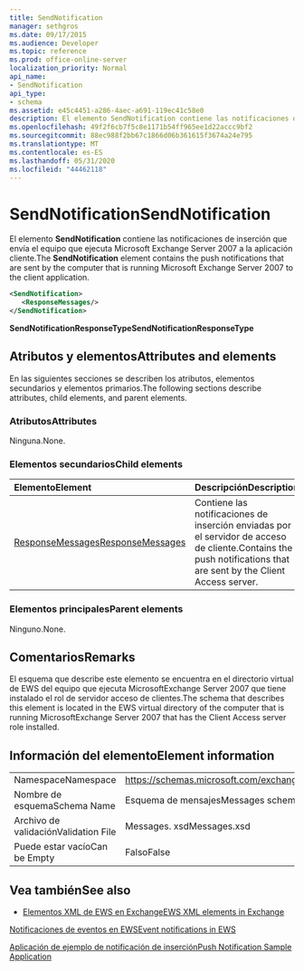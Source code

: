 ```yaml
---
title: SendNotification
manager: sethgros
ms.date: 09/17/2015
ms.audience: Developer
ms.topic: reference
ms.prod: office-online-server
localization_priority: Normal
api_name:
- SendNotification
api_type:
- schema
ms.assetid: e45c4451-a286-4aec-a691-119ec41c58e0
description: El elemento SendNotification contiene las notificaciones de inserción que envía el equipo que ejecuta Microsoft Exchange Server 2007 a la aplicación cliente.
ms.openlocfilehash: 49f2f6cb7f5c8e1171b54ff965ee1d22accc9bf2
ms.sourcegitcommit: 88ec988f2bb67c1866d06b361615f3674a24e795
ms.translationtype: MT
ms.contentlocale: es-ES
ms.lasthandoff: 05/31/2020
ms.locfileid: "44462118"
---
```

# <a name="sendnotification"></a><span data-ttu-id="285eb-103">SendNotification</span><span class="sxs-lookup"><span data-stu-id="285eb-103">SendNotification</span></span>

<span data-ttu-id="285eb-104">El elemento **SendNotification** contiene las notificaciones de inserción que envía el equipo que ejecuta Microsoft Exchange Server 2007 a la aplicación cliente.</span><span class="sxs-lookup"><span data-stu-id="285eb-104">The **SendNotification** element contains the push notifications that are sent by the computer that is running Microsoft Exchange Server 2007 to the client application.</span></span> 
  
```xml
<SendNotification>
   <ResponseMessages/>
</SendNotification>
```

 <span data-ttu-id="285eb-105">**SendNotificationResponseType**</span><span class="sxs-lookup"><span data-stu-id="285eb-105">**SendNotificationResponseType**</span></span>
## <a name="attributes-and-elements"></a><span data-ttu-id="285eb-106">Atributos y elementos</span><span class="sxs-lookup"><span data-stu-id="285eb-106">Attributes and elements</span></span>

<span data-ttu-id="285eb-107">En las siguientes secciones se describen los atributos, elementos secundarios y elementos primarios.</span><span class="sxs-lookup"><span data-stu-id="285eb-107">The following sections describe attributes, child elements, and parent elements.</span></span>
  
### <a name="attributes"></a><span data-ttu-id="285eb-108">Atributos</span><span class="sxs-lookup"><span data-stu-id="285eb-108">Attributes</span></span>

<span data-ttu-id="285eb-109">Ninguna.</span><span class="sxs-lookup"><span data-stu-id="285eb-109">None.</span></span>
  
### <a name="child-elements"></a><span data-ttu-id="285eb-110">Elementos secundarios</span><span class="sxs-lookup"><span data-stu-id="285eb-110">Child elements</span></span>

|<span data-ttu-id="285eb-111">**Elemento**</span><span class="sxs-lookup"><span data-stu-id="285eb-111">**Element**</span></span>|<span data-ttu-id="285eb-112">**Descripción**</span><span class="sxs-lookup"><span data-stu-id="285eb-112">**Description**</span></span>|
|:-----|:-----|
|[<span data-ttu-id="285eb-113">ResponseMessages</span><span class="sxs-lookup"><span data-stu-id="285eb-113">ResponseMessages</span></span>](responsemessages.md) <br/> |<span data-ttu-id="285eb-114">Contiene las notificaciones de inserción enviadas por el servidor de acceso de cliente.</span><span class="sxs-lookup"><span data-stu-id="285eb-114">Contains the push notifications that are sent by the Client Access server.</span></span>  <br/> |
   
### <a name="parent-elements"></a><span data-ttu-id="285eb-115">Elementos principales</span><span class="sxs-lookup"><span data-stu-id="285eb-115">Parent elements</span></span>

<span data-ttu-id="285eb-116">Ninguno.</span><span class="sxs-lookup"><span data-stu-id="285eb-116">None.</span></span>
  
## <a name="remarks"></a><span data-ttu-id="285eb-117">Comentarios</span><span class="sxs-lookup"><span data-stu-id="285eb-117">Remarks</span></span>

<span data-ttu-id="285eb-118">El esquema que describe este elemento se encuentra en el directorio virtual de EWS del equipo que ejecuta MicrosoftExchange Server 2007 que tiene instalado el rol de servidor acceso de clientes.</span><span class="sxs-lookup"><span data-stu-id="285eb-118">The schema that describes this element is located in the EWS virtual directory of the computer that is running MicrosoftExchange Server 2007 that has the Client Access server role installed.</span></span>
  
## <a name="element-information"></a><span data-ttu-id="285eb-119">Información del elemento</span><span class="sxs-lookup"><span data-stu-id="285eb-119">Element information</span></span>

|||
|:-----|:-----|
|<span data-ttu-id="285eb-120">Namespace</span><span class="sxs-lookup"><span data-stu-id="285eb-120">Namespace</span></span>  <br/> |https://schemas.microsoft.com/exchange/services/2006/messages  <br/> |
|<span data-ttu-id="285eb-121">Nombre de esquema</span><span class="sxs-lookup"><span data-stu-id="285eb-121">Schema Name</span></span>  <br/> |<span data-ttu-id="285eb-122">Esquema de mensajes</span><span class="sxs-lookup"><span data-stu-id="285eb-122">Messages schema</span></span>  <br/> |
|<span data-ttu-id="285eb-123">Archivo de validación</span><span class="sxs-lookup"><span data-stu-id="285eb-123">Validation File</span></span>  <br/> |<span data-ttu-id="285eb-124">Messages. xsd</span><span class="sxs-lookup"><span data-stu-id="285eb-124">Messages.xsd</span></span>  <br/> |
|<span data-ttu-id="285eb-125">Puede estar vacío</span><span class="sxs-lookup"><span data-stu-id="285eb-125">Can be Empty</span></span>  <br/> |<span data-ttu-id="285eb-126">Falso</span><span class="sxs-lookup"><span data-stu-id="285eb-126">False</span></span>  <br/> |
   
## <a name="see-also"></a><span data-ttu-id="285eb-127">Vea también</span><span class="sxs-lookup"><span data-stu-id="285eb-127">See also</span></span>



- [<span data-ttu-id="285eb-128">Elementos XML de EWS en Exchange</span><span class="sxs-lookup"><span data-stu-id="285eb-128">EWS XML elements in Exchange</span></span>](ews-xml-elements-in-exchange.md)


[<span data-ttu-id="285eb-129">Notificaciones de eventos en EWS</span><span class="sxs-lookup"><span data-stu-id="285eb-129">Event notifications in EWS</span></span>](https://msdn.microsoft.com/library/4fd4b351-d35c-4ccc-9ed9-878932ab9d50%28Office.15%29.aspx)
  
[<span data-ttu-id="285eb-130">Aplicación de ejemplo de notificación de inserción</span><span class="sxs-lookup"><span data-stu-id="285eb-130">Push Notification Sample Application</span></span>](https://msdn.microsoft.com/library/db1f8523-fa44-483f-bdb6-ab5939b52eee%28Office.15%29.aspx)

